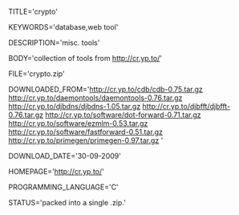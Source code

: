 
TITLE='crypto'

KEYWORDS='database,web tool'

DESCRIPTION='misc. tools'

BODY='collection of tools from http://cr.yp.to/'

FILE='crypto.zip'

DOWNLOADED_FROM='http://cr.yp.to/cdb/cdb-0.75.tar.gz
http://cr.yp.to/daemontools/daemontools-0.76.tar.gz
http://cr.yp.to/djbdns/djbdns-1.05.tar.gz
http://cr.yp.to/djbfft/djbfft-0.76.tar.gz
http://cr.yp.to/software/dot-forward-0.71.tar.gz
http://cr.yp.to/software/ezmlm-0.53.tar.gz
http://cr.yp.to/software/fastforward-0.51.tar.gz
http://cr.yp.to/primegen/primegen-0.97.tar.gz
'

DOWNLOAD_DATE='30-09-2009'

HOMEPAGE='http://cr.yp.to/'

PROGRAMMING_LANGUAGE='C'

STATUS='packed into a single .zip.'